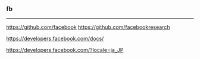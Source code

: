 ### fb

---
https://github.com/facebook
https://github.com/facebookresearch


https://developers.facebook.com/docs/

https://developers.facebook.com/?locale=ja_JP






